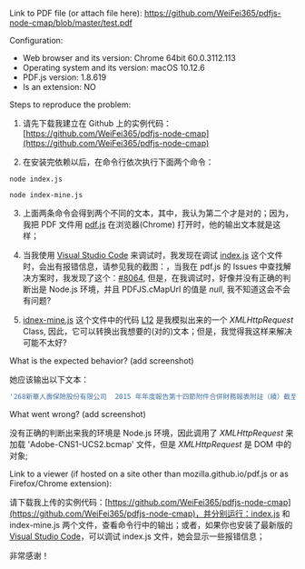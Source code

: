 Link to PDF file (or attach file here): https://github.com/WeiFei365/pdfjs-node-cmap/blob/master/test.pdf

Configuration:
- Web browser and its version: Chrome 64bit 60.0.3112.113
- Operating system and its version: macOS 10.12.6
- PDF.js version: 1.8.619
- Is an extension: NO

Steps to reproduce the problem:
1. 请先下载我建立在 Github 上的实例代码：[https://github.com/WeiFei365/pdfjs-node-cmap](https://github.com/WeiFei365/pdfjs-node-cmap)

2. 在安装完依赖以后，在命令行依次执行下面两个命令：

```
node index.js
```

```
node index-mine.js
```

3. 上面两条命令会得到两个不同的文本，其中，我认为第二个才是对的；因为，我把 PDF 文件用 [pdf.js](https://github.com/mozilla/pdf.js) 在浏览器(Chrome) 打开时，他的输出文本就是这样；

4. 当我使用 [Visual Studio Code](https://code.visualstudio.com/) 来调试时，我发现在调试 [index.js](https://github.com/WeiFei365/pdfjs-node-cmap/blob/master/index.js) 这个文件时，会出有报错信息，请参见我的截图：，当我在 pdf.js 的 Issues 中查找解决方案时，我发现了这个：[#8064](https://github.com/mozilla/pdf.js/pull/8064), 但是，在我调试时，好像并没有正确的判断出是 Node.js 环境，并且 PDFJS.cMapUrl 的值是 *null*, 我不知道这会不会有问题?

5. [idnex-mine.js](https://github.com/WeiFei365/pdfjs-node-cmap/blob/master/index-mine.js) 这个文件中的代码 [L12](https://github.com/WeiFei365/pdfjs-node-cmap/blob/master/index-mine.js#L12) 是我模拟出来的一个 *XMLHttpRequest* Class, 因此，它可以转换出我想要的(对的)文本；但是，我觉得我这样来解决可能不太好?

What is the expected behavior? (add screenshot)

她应该输出以下文本：

```javascript
'268新華人壽保險股份有限公司  2015 年年度報告第十四節附件合併財務報表附註（續）截至2015年12月31日止年度（除特別標註外，金額單位為人民幣百萬元）38 資產負債表日後事項(1) 利潤分配根據2016年3月29日董事會通過的2015年度利潤分配方案，本公司擬向全體股東派發現金股利人民幣873百萬元，按已發行股份計算每股人民幣0.28元（含稅）。上述利潤分配方案尚待股東大會批准。(2) 籌建新華卓越養老保險股份有限公司2015年4月23日，保監會批復同意本公司和本公司附屬公司資產管理公司共同發起籌建新華卓越養老保險股份有限公司，註冊資本人民幣5億元，註冊地北京市，截至本財務報表批准報出日，籌建工作仍在進行中。(3) 發行資本補充債券本公司於2016年3月4日召開的2016年度第一次臨時股東大會審議批准的《關於公司2016年資本補充債券募集方案的議案（修訂）》，同意本公司2016年發行總額不超過人民幣50億元或不超過人民幣50億元等值美元的資本補充債券。本公司2016年資本補充債券發行事宜尚待監管部門批准。39 合併財務報表批准本合併財務報表於2016年3月29日經本公司董事會審議通過並批准報出。'
```

What went wrong? (add screenshot)

没有正确的判断出来我的环境是 Node.js 环境，因此调用了 *XMLHttpRequest* 来加载 'Adobe-CNS1-UCS2.bcmap' 文件，但是 *XMLHttpRequest* 是 DOM 中的对象;

Link to a viewer (if hosted on a site other than mozilla.github.io/pdf.js or as Firefox/Chrome extension):

请下载我上传的实例代码：[https://github.com/WeiFei365/pdfjs-node-cmap](https://github.com/WeiFei365/pdfjs-node-cmap)，并分别运行：index.js 和 index-mine.js 两个文件，查看命令行中的输出；或者，如果你也安装了最新版的 [Visual Studio Code](https://code.visualstudio.com/)，可以调试 index.js 文件，她会显示一些报错信息；

非常感谢！